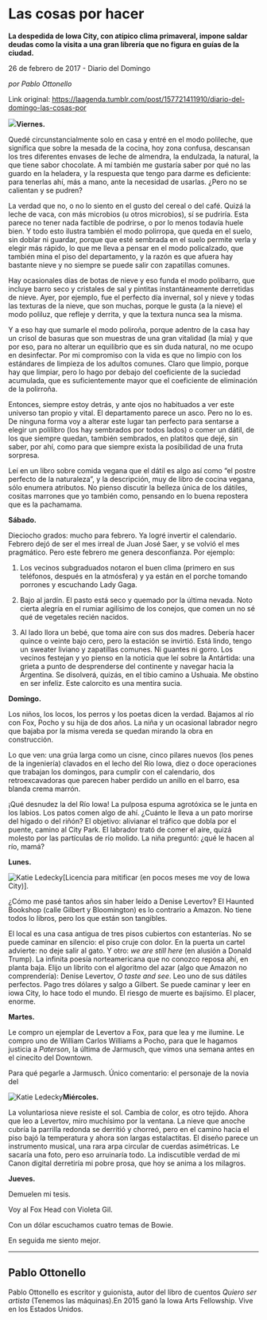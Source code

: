 # Las cosas por hacer

**La despedida de Iowa City, con atípico clima primaveral, impone saldar deudas como la visita a una gran librería que no figura en guías de la ciudad.**

26 de febrero de 2017 - Diario del Domingo

_por Pablo Ottonello_

Link original: https://laagenda.tumblr.com/post/157721411910/diario-del-domingo-las-cosas-por

![](https://64.media.tumblr.com/79417daefff6374efc38d672394ca117/tumblr_inline_pk0te0DPmt1t6q87u_500.jpg)**Viernes.** 

Quedé circunstancialmente solo en casa y entré en el modo polileche, que significa que sobre la mesada de la cocina, hoy zona confusa, descansan los tres diferentes envases de leche de almendra, la endulzada, la natural, la que tiene sabor chocolate. A mí también me gustaría saber por qué no las guardo en la heladera, y la respuesta que tengo para darme es deficiente: para tenerlas ahí, más a mano, ante la necesidad de usarlas. ¿Pero no se calientan y se pudren? 

La verdad que no, o no lo siento en el gusto del cereal o del café. Quizá la leche de vaca, con más microbios (u otros microbios), sí se pudriría. Esta parece no tener nada factible de podrirse, o por lo menos todavía huele bien. Y todo esto ilustra también el modo polirropa, que queda en el suelo, sin doblar ni guardar, porque que esté sembrada en el suelo permite verla y elegir más rápido, lo que me lleva a pensar en el modo policalzado, que también mina el piso del departamento, y la razón es que afuera hay bastante nieve y no siempre se puede salir con zapatillas comunes. 

Hay ocasionales días de botas de nieve y eso funda el modo polibarro, que incluye barro seco y cristales de sal y pintitas instantáneamente derretidas de nieve. Ayer, por ejemplo, fue el perfecto día invernal, sol y nieve y todas las texturas de la nieve, que son muchas, porque le gusta (a la nieve) el modo poliluz, que refleje y derrita, y que la textura nunca sea la misma. 

Y a eso hay que sumarle el modo poliroña, porque adentro de la casa hay un crisol de basuras que son muestras de una gran vitalidad (la mía) y que por eso, para no alterar un equilibrio que es sin duda natural, no me ocupo en desinfectar. Por mi compromiso con la vida es que no limpio con los estándares de limpieza de los adultos comunes. Claro que limpio, porque hay que limpiar, pero lo hago por debajo del coeficiente de la suciedad acumulada, que es suficientemente mayor que el coeficiente de eliminación de la polirroña. 

Entonces, siempre estoy detrás, y ante ojos no habituados a ver este universo tan propio y vital. El departamento parece un asco. Pero no lo es. De ninguna forma voy a alterar este lugar tan perfecto para sentarse a elegir un polilibro (los hay sembrados por todos lados) o comer un dátil, de los que siempre quedan, también sembrados, en platitos que dejé, sin saber, por ahí, como para que siempre exista la posibilidad de una fruta sorpresa.

Leí en un libro sobre comida vegana que el dátil es algo así como “el postre perfecto de la naturaleza”, y la descripción, muy de libro de cocina vegana, sólo enumera atributos. No pienso discutir la belleza única de los dátiles, cositas marrones que yo también como, pensando en lo buena repostera que es la pachamama.

**Sábado.** 

Dieciocho grados: mucho para febrero. Ya logré invertir el calendario. Febrero dejó de ser el mes irreal de Juan José Saer, y se volvió el mes pragmático. Pero este febrero me genera desconfianza. Por ejemplo:

1. Los vecinos subgraduados notaron el buen clima (primero en sus teléfonos, después en la atmósfera) y ya están en el porche tomando porrones y escuchando Lady Gaga.

2. Bajo al jardín. El pasto está seco y quemado por la última nevada. Noto cierta alegría en el rumiar agilísimo de los conejos, que comen un no sé qué de vegetales recién nacidos. 

3. Al lado llora un bebé, que toma aire con sus dos madres. Debería hacer quince o veinte bajo cero, pero la estación se invirtió. Está lindo, tengo un sweater liviano y zapatillas comunes. Ni guantes ni gorro. Los vecinos festejan y yo pienso en la noticia que leí sobre la Antártida: una grieta a punto de desprenderse del continente y navegar hacia la Argentina. Se disolverá, quizás, en el tibio camino a Ushuaia. Me obstino en ser infeliz. Este calorcito es una mentira sucia.

**Domingo.** 

Los niños, los locos, los perros y los poetas dicen la verdad. Bajamos al río con Fox, Pocho y su hija de dos años. La niña y un ocasional labrador negro que bajaba por la misma vereda se quedan mirando la obra en construcción. 

Lo que ven: una grúa larga como un cisne, cinco pilares nuevos (los penes de la ingeniería) clavados en el lecho del Río Iowa, diez o doce operaciones que trabajan los domingos, para cumplir con el calendario, dos retroexcavadoras que parecen haber perdido un anillo en el barro, esa blanda crema marrón. 

¡Qué desnudez la del Río Iowa! La pulposa espuma agrotóxica se le junta en los labios. Los patos comen algo de ahí. ¿Cuánto le lleva a un pato morirse del hígado o del riñón? El objetivo: alivianar el tráfico que dobla por el puente, camino al City Park. El labrador trató de comer el aire, quizá molesto por las partículas de río molido. La niña preguntó: ¿qué le hacen al río, mamá?

**Lunes.** 

![Katie Ledecky](https://64.media.tumblr.com/01d5fa462d618abb1fa03cd17e977e7a/tumblr_inline_pk0te0TxXb1t6q87u_250.jpg)[Licencia para mitificar (en pocos meses me voy de Iowa City)].

¿Cómo me pasé tantos años sin haber leído a Denise Levertov? El Haunted Bookshop (calle Gilbert y Bloomington) es lo contrario a Amazon. No tiene todos lo libros, pero los que están son tangibles. 

El local es una casa antigua de tres pisos cubiertos con estanterías. No se puede caminar en silencio: el piso cruje con dolor. En la puerta un cartel advierte: no deje salir al gato. Y otro: *we are still here* (en alusión a Donald Trump). La infinita poesía norteamericana que no conozco reposa ahí, en planta baja. Elijo un librito con el algoritmo del azar (algo que Amazon no comprendería): Denise Levertov, *O taste and see*. Leo uno de sus dátiles perfectos. Pago tres dólares y salgo a Gilbert. Se puede caminar y leer en iowa City, lo hace todo el mundo. El riesgo de muerte es bajísimo. El placer, enorme.

**Martes.** 

Le compro un ejemplar de Levertov a Fox, para que lea y me ilumine. Le compro uno de William Carlos Williams a Pocho, para que le hagamos justicia a *Paterson*, la última de Jarmusch, que vimos una semana antes en el cinecito del Downtown.

Para qué pegarle a Jarmusch. Único comentario: el personaje de la novia del 

![Katie Ledecky](https://64.media.tumblr.com/2844ebfd361e155e47e7692b16221a41/tumblr_inline_pk0te1vvY61t6q87u_250.jpg)**Miércoles.** 

La voluntariosa nieve resiste el sol. Cambia de color, es otro tejido. Ahora que leo a Levertov, miro muchísimo por la ventana. La nieve que anoche cubría la parrilla redonda se derritió y chorreó, pero en el camino hacia el piso bajó la temperatura y ahora son largas estalactitas. El diseño parece un instrumento musical, una rara arpa circular de cuerdas asimétricas. Le sacaría una foto, pero eso arruinaría todo. La indiscutible verdad de mi Canon digital derretiría mi pobre prosa, que hoy se anima a los milagros.

**Jueves.** 

Demuelen mi tesis.  

Voy al Fox Head con Violeta Gil.  

Con un dólar escuchamos cuatro temas de Bowie.  

En seguida me siento mejor. 

  




---

 Pablo Ottonello
----------------

 Pablo Ottonello es escritor y guionista, autor del libro de cuentos *Quiero ser artista* (Tenemos las máquinas).En 2015 ganó la Iowa Arts Fellowship. Vive en los Estados Unidos. 

